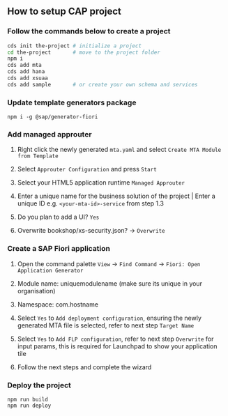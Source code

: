 ## How to setup CAP project 

### Follow the commands below to create a project
  ```bash
  cds init the-project # initialize a project
  cd the-project       # move to the project folder
  npm i
  cds add mta
  cds add hana
  cds add xsuaa
  cds add sample       # or create your own schema and services
  ```

### Update template generators package
 ```
 npm i -g @sap/generator-fiori
 ```

### Add managed approuter

1. Right click the newly generated `mta.yaml` and select `Create MTA Module from Template` 
    
2. Select `Approuter Configuration` and press `Start`

3. Select your HTML5 application runtime `Managed Approuter`

4. Enter a unique name for the business solution of the project | Enter a unique ID e.g. `<your-mta-id>-service` from step 1.3

5. Do you plan to add a UI? `Yes`

6. Overwrite bookshop/xs-security.json? -> `Overwrite`

### Create a SAP Fiori application

1. Open the command palette `View` -> `Find Command` -> `Fiori: Open Application Generator`

2. Module name: uniquemodulename (make sure its unique in your organisation)

3. Namespace: com.hostname

4. Select `Yes` to `Add deployment configuration`, ensuring the newly generated MTA file is selected, refer to next step `Target Name`

5. Select `Yes` to `Add FLP configuration`, refer to next step `Overwrite` for input params, this is required for Launchpad to show your application tile

6. Follow the next steps and complete the wizard


### Deploy the project

```
npm run build
npm run deploy
```

